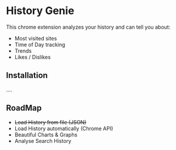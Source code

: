 
History Genie
=============

This chrome extension analyzes your history and can tell you about:

* Most visited sites
* Time of Day tracking
* Trends
* Likes / Dislikes

Installation
------------

....


RoadMap
-------

* ~~Load History from file (JSON)~~
* Load History automatically (Chrome API)
* Beautiful Charts & Graphs
* Analyse Search History

